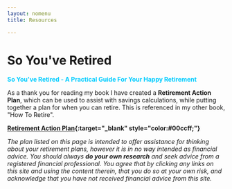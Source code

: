 ```yaml
---
layout: nomenu
title: Resources

---
```

# So You've Retired

<span style="color:#00ccff;">**So You've Retired - A Practical Guide For Your Happy Retirement**</span>

As a thank you for reading my book I have created a **Retirement Action Plan**, which can be used to assist with savings calculations, while putting together a plan for when you can retire. This is referenced in my other book, "How To Retire".

**[Retirement Action Plan](https://docs.google.com/spreadsheets/d/1A0_02AaFvuEWktk-yS2biNi_lTg2il43i6xLN7qiCJ4/edit?usp=sharing){:target="_blank" style="color:#00ccff;"}**

*The plan listed on this page is intended to offer assistance for thinking about your retirement plans, however it is in no way intended as financial advice. You should always* ***do your own research*** *and seek advice from a registered financial professional. You agree that by clicking any links on this site and using the content therein, that you do so at your own risk, and acknowledge that you have not received financial advice from this site.*
<br><br>


